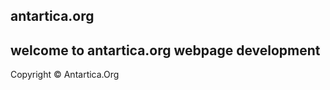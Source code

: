 antartica.org
-----------------------------------------------------------------------------------
welcome to antartica.org webpage development
-----------------------------------------------------------------------------------
Copyright © Antartica.Org
